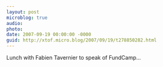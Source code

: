 ```yaml
---
layout: post
microblog: true
audio: 
photo: 
date: 2007-09-19 00:00:00 -0000
guid: http://xtof.micro.blog/2007/09/19/t278850282.html
---
```

Lunch with Fabien Tavernier to speak of FundCamp...
